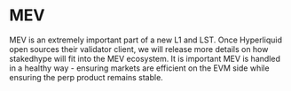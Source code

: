 # MEV

MEV is an extremely important part of a new L1 and LST. Once Hyperliquid open sources their validator client, we will release more details on how stakedhype will fit into the MEV ecosystem. It is important MEV is handled in a healthy way - ensuring markets are efficient on the EVM side while ensuring the perp product remains stable.&#x20;
